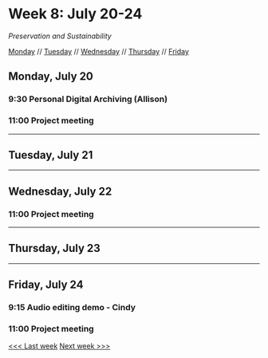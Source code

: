 # Week 8: July 20-24

*Preservation and Sustainability*

[Monday](#monday-july-20) // [Tuesday](#tuesday-july-21) // [Wednesday](#wednesday-july-22) // [Thursday](#thursday-july-23) // [Friday](friday-july-24)

## Monday, July 20

### 9:30 Personal Digital Archiving (Allison)

### 11:00 Project meeting

---

## Tuesday, July 21

---

## Wednesday, July 22

### 11:00 Project meeting

---

## Thursday, July 23

---

## Friday, July 24

### 9:15 Audio editing demo - Cindy

### 11:00 Project meeting


[<<< Last week](/7-design.md) [Next week >>>](/9-sustain.md)
